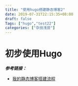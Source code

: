 ```yaml
---
title: "使用hugo搭建静态博客2"
date: 2019-07-31T22:15:35+08:00
draft: false
Tags: ["hugo","test22"]
categories: ["杂技浅尝"]
---
```



# 初步使用Hugo

_**参考链接：**_

- [我的静态博客搭建流程](https://yougg.github.io/2017/06/27/%E6%88%91%E7%9A%84%E9%9D%99%E6%80%81%E5%8D%9A%E5%AE%A2%E6%90%AD%E5%BB%BA%E6%B5%81%E7%A8%8B/)